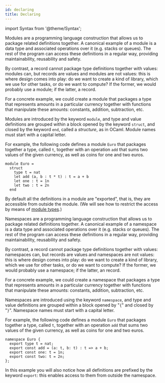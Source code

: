 ```yaml
---
id: declaring
title: Declaring
---
```


import Syntax from '@theme/Syntax';

<Syntax syntax="cameligo">

Modules are a programming language construction that allows us to
package related definitions together. A canonical example of a module
is a data type and associated operations over it (e.g. stacks or
queues). The rest of the program can access these definitions in a
regular way, providing maintainability, reusability and safety.

By contrast, a record cannot package type definitions together with
values: modules can, but records are values and modules are not values:
this is where design comes into play: do we want to create a kind of
library, which we use for other tasks, or do we want to compute? If
the former, we would probably use a module; if the latter, a record.

For a concrete example, we could create a module that packages a type
that represents amounts in a particular currency together with
functions that manipulate these amounts: constants, addition,
subtraction, etc.

Modules are introduced by the keyword `module`, and type and value
definitions are grouped within a block opened by the keyword `struct`,
and closed by the keyword `end`, called a *structure*, as in
OCaml. Module names must start with a capital letter.

For example, the following code defines a module `Euro` that packages
together a type, called `t`, together with an operation `add` that
sums two values of the given currency, as well as coins for one and
two euros.

```cameligo group=Euro
module Euro =
  struct
    type t = nat
    let add (a, b : t * t) : t = a + b
    let one : t = 1n
    let two : t = 2n
  end
```

By default all the definitions in a module are "exported", that is,
they are accessible from outside the module. (We will see how to
restrict the access by means of
[module types](../signatures/declaring.md).)

</Syntax>

<Syntax syntax="jsligo">

Namespaces are a programming language construction that allows us to
package related definitions together. A canonical example of a
namespace is a data type and associated operations over it
(e.g. stacks or queues). The rest of the program can access these
definitions in a regular way, providing maintainability, reusability
and safety.

By contrast, a record cannot package type definitions together with
values: namespaces can, but records are values and namespaces are not
values: this is where design comes into play: do we want to create a
kind of library, which we use for other tasks, or do we want to
compute? If the former, we would probably use a namespace; if the
latter, an record.

For a concrete example, we could create a namespace that packages a
type that represents amounts in a particular currency together with
functions that manipulate these amounts: constants, addition,
subtraction, etc.

Namespaces are introduced using the keyword `namespace`, and type and
value definitions are grouped within a block opened by "`{`" and
closed by "`}`". Namespace names must start with a capital letter.

For example, the following code defines a module `Euro` that packages
together a type, called `t`, together with an operation `add` that
sums two values of the given currency, as well as coins for one and
two euros.

```jsligo group=Euro
namespace Euro {
  export type t = nat;
  export const add = (a: t, b: t) : t => a + b;
  export const one: t = 1n;
  export const two: t = 2n;
};
```

In this example you will also notice how all definitions are prefixed
by the keyword `export`: this enables access to them from outside the
namespace.

</Syntax>
